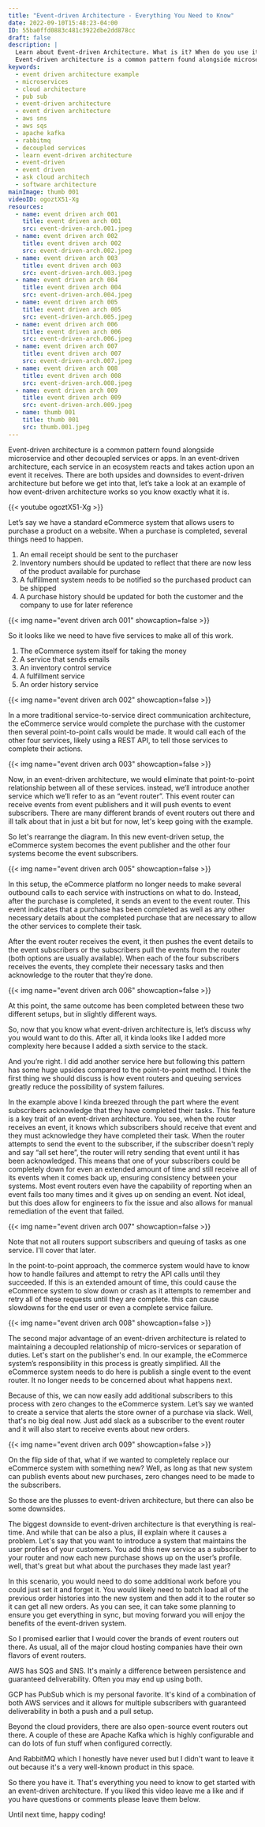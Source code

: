 ```yaml
---
title: "Event-driven Architecture - Everything You Need to Know"
date: 2022-09-10T15:48:23-04:00
ID: 55ba0ffd0883c481c3922dbe2dd878cc
draft: false
description: |
  Learn about Event-driven Architecture. What is it? When do you use it? How does it work? 
  Event-driven architecture is a common pattern found alongside microservices and other decoupled services or apps. In an event-driven architecture, each service in an ecosystem reacts and takes action upon an event it receives. There are both upsides and downsides to event-driven architecture but before we get into that, let’s look at an example of how event-driven architecture works so you know exactly what it is.
keywords:
  - event driven architecture example
  - microservices
  - cloud architecture
  - pub sub
  - event-driven architecture
  - event driven architecture
  - aws sns
  - aws sqs
  - apache kafka
  - rabbitmq
  - decoupled services
  - learn event-driven architecture
  - event-driven
  - event driven
  - ask cloud architech
  - software architecture
mainImage: thumb 001
videoID: ogoztX51-Xg
resources:
  - name: event driven arch 001
    title: event driven arch 001
    src: event-driven-arch.001.jpeg
  - name: event driven arch 002
    title: event driven arch 002
    src: event-driven-arch.002.jpeg
  - name: event driven arch 003
    title: event driven arch 003
    src: event-driven-arch.003.jpeg
  - name: event driven arch 004
    title: event driven arch 004
    src: event-driven-arch.004.jpeg
  - name: event driven arch 005
    title: event driven arch 005
    src: event-driven-arch.005.jpeg
  - name: event driven arch 006
    title: event driven arch 006
    src: event-driven-arch.006.jpeg
  - name: event driven arch 007
    title: event driven arch 007
    src: event-driven-arch.007.jpeg
  - name: event driven arch 008
    title: event driven arch 008
    src: event-driven-arch.008.jpeg
  - name: event driven arch 009
    title: event driven arch 009
    src: event-driven-arch.009.jpeg
  - name: thumb 001
    title: thumb 001
    src: thumb.001.jpeg
---
```


Event-driven architecture is a common pattern found alongside microservice and other decoupled services or apps. In an event-driven architecture, each service in an ecosystem reacts and takes action upon an event it receives. There are both upsides and downsides to event-driven architecture but before we get into that, let’s take a look at an example of how event-driven architecture works so you know exactly what it is.

{{< youtube ogoztX51-Xg >}}

Let’s say we have a standard eCommerce system that allows users to purchase a product on a website. When a purchase is completed, several things need to happen.

1. An email receipt should be sent to the purchaser
2. Inventory numbers should be updated to reflect that there are now less of the product available for purchase
3. A fulfillment system needs to be notified so the purchased product can be shipped
4. A purchase history should be updated for both the customer and the company to use for later reference

{{< img name="event driven arch 001" showcaption=false >}}

So it looks like we need to have five services to make all of this work.

1. The eCommerce system itself for taking the money
2. A service that sends emails
3. An inventory control service
4. A fulfillment service
5. An order history service

{{< img name="event driven arch 002" showcaption=false >}}

In a more traditional service-to-service direct communication architecture, the eCommerce service would complete the purchase with the customer then several point-to-point calls would be made. It would call each of the other four services, likely using a REST API, to tell those services to complete their actions.

{{< img name="event driven arch 003" showcaption=false >}}

Now, in an event-driven architecture, we would eliminate that point-to-point relationship between all of these services. instead, we’ll introduce another service which we’ll refer to as an “event router”. This event router can receive events from event publishers and it will push events to event subscribers. There are many different brands of event routers out there and ill talk about that in just a bit but for now, let's keep going with the example.

So let's rearrange the diagram. In this new event-driven setup, the eCommerce system becomes the event publisher and the other four systems become the event subscribers.

{{< img name="event driven arch 005" showcaption=false >}}

In this setup, the eCommerce platform no longer needs to make several outbound calls to each service with instructions on what to do. Instead, after the purchase is completed, it sends an event to the event router. This event indicates that a purchase has been completed as well as any other necessary details about the completed purchase that are necessary to allow the other services to complete their task.

After the event router receives the event, it then pushes the event details to the event subscribers or the subscribers pull the events from the router (both options are usually available). When each of the four subscribers receives the events, they complete their necessary tasks and then acknowledge to the router that they’re done.

{{< img name="event driven arch 006" showcaption=false >}}

At this point, the same outcome has been completed between these two different setups, but in slightly different ways.

So, now that you know what event-driven architecture is, let’s discuss why you would want to do this. After all, it kinda looks like I added more complexity here because I added a sixth service to the stack.

And you’re right. I did add another service here but following this pattern has some huge upsides compared to the point-to-point method. I think the first thing we should discuss is how event routers and queuing services greatly reduce the possibility of system failures.

In the example above I kinda breezed through the part where the event subscribers acknowledge that they have completed their tasks. This feature is a key trait of an event-driven architecture. You see, when the router receives an event, it knows which subscribers should receive that event and they must acknowledge they have completed their task. When the router attempts to send the event to the subscriber, if the subscriber doesn't reply and say “all set here”, the router will retry sending that event until it has been acknowledged. This means that one of your subscribers could be completely down for even an extended amount of time and still receive all of its events when it comes back up, ensuring consistency between your systems. Most event routers even have the capability of reporting when an event fails too many times and it gives up on sending an event. Not ideal, but this does allow for engineers to fix the issue and also allows for manual remediation of the event that failed.

{{< img name="event driven arch 007" showcaption=false >}}

Note that not all routers support subscribers and queuing of tasks as one service. I'll cover that later.

In the point-to-point approach, the commerce system would have to know how to handle failures and attempt to retry the API calls until they succeeded. If this is an extended amount of time, this could cause the eCommerce system to slow down or crash as it attempts to remember and retry all of these requests until they are complete. this can cause slowdowns for the end user or even a complete service failure.

{{< img name="event driven arch 008" showcaption=false >}}

The second major advantage of an event-driven architecture is related to maintaining a decoupled relationship of micro-services or separation of duties. Let's start on the publisher's end. In our example, the eCommerce system’s responsibility in this process is greatly simplified. All the eCommerce system needs to do here is publish a single event to the event router. It no longer needs to be concerned about what happens next.

Because of this, we can now easily add additional subscribers to this process with zero changes to the eCommerce system. Let’s say we wanted to create a service that alerts the store owner of a purchase via slack. Well, that's no big deal now. Just add slack as a subscriber to the event router and it will also start to receive events about new orders.

{{< img name="event driven arch 009" showcaption=false >}}

On the flip side of that, what if we wanted to completely replace our eCommerce system with something new? Well, as long as that new system can publish events about new purchases, zero changes need to be made to the subscribers.

So those are the plusses to event-driven architecture, but there can also be some downsides.

The biggest downside to event-driven architecture is that everything is real-time. And while that can be also a plus, ill explain where it causes a problem. Let's say that you want to introduce a system that maintains the user profiles of your customers. You add this new service as a subscriber to your router and now each new purchase shows up on the user’s profile. well, that's great but what about the purchases they made last year?

In this scenario, you would need to do some additional work before you could just set it and forget it. You would likely need to batch load all of the previous order histories into the new system and then add it to the router so it can get all new orders. As you can see, it can take some planning to ensure you get everything in sync, but moving forward you will enjoy the benefits of the event-driven system.

So I promised earlier that I would cover the brands of event routers out there. As usual, all of the major cloud hosting companies have their own flavors of event routers.

AWS has SQS and SNS. It's mainly a difference between persistence and guaranteed deliverability. Often you may end up using both.

GCP has PubSub which is my personal favorite. It's kind of a combination of both AWS services and it allows for multiple subscribers with guaranteed deliverability in both a push and a pull setup.

Beyond the cloud providers, there are also open-source event routers out there. A couple of these are Apache Kafka which is highly configurable and can do lots of fun stuff when configured correctly.

And RabbitMQ which I honestly have never used but I didn't want to leave it out because it's a very well-known product in this space.

So there you have it. That's everything you need to know to get started with an event-driven architecture. If you liked this video leave me a like and if you have questions or comments please leave them below.

Until next time, happy coding!
